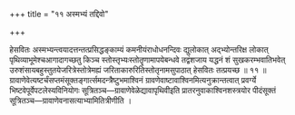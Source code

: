 +++
title = "११ अस्मभ्यं तद्दिवो"

+++

हेसवितः अस्मभ्यन्त्वयादत्तन्तत्प्रसिद्धङ्काम्यं कमनीयंराधोधनन्दिवः द्युलोकात् अद्भ्योन्तरिक्ष लोकात् पृथिव्याभूमेश्चआगादागच्छतु किञ्च स्तोस्तृभ्यःस्तोतॄणामापयेबन्धवे तद्वंशजाय यद्धनं शं सुखकरम्भवातिभवेत् उरुशंसायबहुस्तुतयेजरित्रेस्तोत्रेमह्यं जरिताकारुरितिस्तोतृनामसुपाठात् हेसवितः तत्प्रयच्छ ॥ ११ ॥ग्रावाणेवेत्यष्टर्चंसप्तमंसूक्तङ्गार्त्समदन्त्रैष्टुभमाश्विनं ग्रावणेवाष्टावाश्विनमित्यनुक्रान्तत्वात् प्रवर्ग्ये भिष्टवेपूर्वेपटलेस्यविनियोगः सूत्रितञ्च—ग्रावाणेवेळेद्यावापृथिवीइति प्रातरनुवाकाश्विनशस्त्रयोर पीदंसूक्तं सूत्रितञ्च—ग्रावाणेवनासत्याभ्यामितित्रीणीति ।